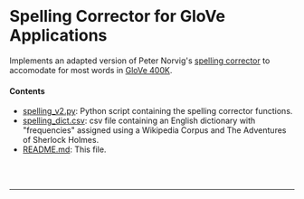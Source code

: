 
<br>

# Spelling Corrector for GloVe Applications

Implements an adapted version of Peter Norvig's [spelling corrector](http://norvig.com/spell-correct.html) to accomodate for most words
in [GloVe 400K](https://nlp.stanford.edu/projects/glove). 

#### Contents 

- [spelling_v2.py](spelling_v2.py): Python script containing the spelling corrector functions.
- [spelling_dict.csv](spelling_dict.csv): csv file containing an English dictionary with "frequencies" 
  assigned using a Wikipedia Corpus and The Adventures of Sherlock Holmes.
- [README.md](README.md): This file.


<br>
<br>
<hr>
<br>
